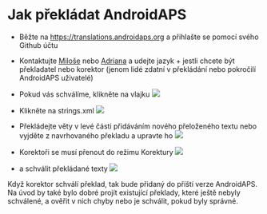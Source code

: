 # Jak překládat AndroidAPS

* Běžte na <https://translations.androidaps.org> a přihlašte se pomocí svého Github účtu

* Kontaktujte [Miloše](https://gitter.im/MilosKozak) nebo [Adriana](https://gitter.im/AdrianLxM) a udejte jazyk + jestli chcete být překladatel nebo korektor (jenom lidé zdatní v překládání nebo pokročilí AndroidAPS uživatelé)

* Pokud vás schválíme, klikněte na vlajku ![](../images/translation-flags.png)

* Klikněte na strings.xml ![](../images/translations-click-strings.png)

* Překládejte věty v levé části přidáváním nového přeloženého textu nebo vyjděte z navrhovaného překladu a upravte ho ![](../images/translations-translate.png)

* Korektoři se musí přenout do režimu Korektury ![](../images/translations-proofreading-mode.png)

* a schválit překládané texty ![](../images/translations-proofreading.png)

Když korektor schválí překlad, tak bude přidaný do příští verze AndroidAPS. Na úvod by také bylo dobré projít existující překlady, které ještě nebyly schválené, a ověřit v nich chyby nebo je schválit, pokud byly správné.